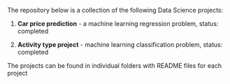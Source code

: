 The repository below is a collection of the following  Data Science projects: 

1) **Car price prediction** - a machine learning regression problem, status: completed

2) **Activity type project** - machine learning classification problem, status: completed

The projects can be found in individual folders with README files for each project
